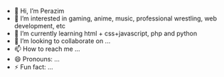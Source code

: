 - 👋 Hi, I’m Perazim
- 👀 I’m interested in gaming, anime, music, professional wrestling, web development, etc
- 🌱 I’m currently learning html + css+javascript, php and python
- 💞️ I’m looking to collaborate on ...
- 📫 How to reach me ...
- 😄 Pronouns: ...
- ⚡ Fun fact: ...

<!---
P4raz/P4raz is a ✨ special ✨ repository because its `README.md` (this file) appears on your GitHub profile.
You can click the Preview link to take a look at your changes.
--->
